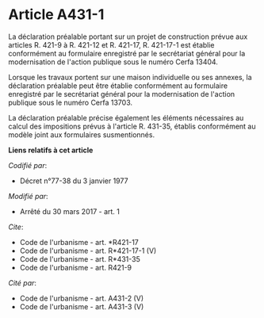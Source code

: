 # Article A431-1

La déclaration préalable portant sur un projet de construction prévue aux articles R. 421-9 à R. 421-12 et R. 421-17, R.
421-17-1 est établie conformément au formulaire enregistré par le secrétariat général pour la modernisation de l'action
publique sous le numéro Cerfa 13404.

Lorsque les travaux portent sur une maison individuelle ou ses annexes, la déclaration préalable peut être établie
conformément au formulaire enregistré par le secrétariat général pour la modernisation de l'action publique sous le numéro
Cerfa 13703.

La déclaration préalable précise également les éléments nécessaires au calcul des impositions prévus à l'article R. 431-35,
établis conformément au modèle joint aux formulaires susmentionnés.

**Liens relatifs à cet article**

_Codifié par_:

  - Décret n°77-38 du 3 janvier 1977

_Modifié par_:

  - Arrêté du 30 mars 2017 - art. 1

_Cite_:

  - Code de l'urbanisme - art. *R421-17
  - Code de l'urbanisme - art. R*421-17-1 (V)
  - Code de l'urbanisme - art. R*431-35
  - Code de l'urbanisme - art. R421-9

_Cité par_:

  - Code de l'urbanisme - art. A431-2 (V)
  - Code de l'urbanisme - art. A431-3 (V)
